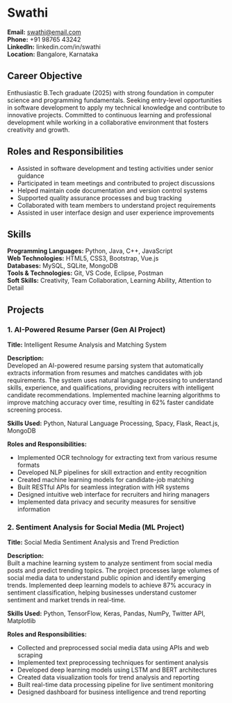 # Swathi
**Email:** swathi@email.com  
**Phone:** +91 98765 43242  
**LinkedIn:** linkedin.com/in/swathi  
**Location:** Bangalore, Karnataka  

## Career Objective
Enthusiastic B.Tech graduate (2025) with strong foundation in computer science and programming fundamentals. Seeking entry-level opportunities in software development to apply my technical knowledge and contribute to innovative projects. Committed to continuous learning and professional development while working in a collaborative environment that fosters creativity and growth.

## Roles and Responsibilities
- Assisted in software development and testing activities under senior guidance
- Participated in team meetings and contributed to project discussions
- Helped maintain code documentation and version control systems
- Supported quality assurance processes and bug tracking
- Collaborated with team members to understand project requirements
- Assisted in user interface design and user experience improvements

## Skills
**Programming Languages:** Python, Java, C++, JavaScript  
**Web Technologies:** HTML5, CSS3, Bootstrap, Vue.js  
**Databases:** MySQL, SQLite, MongoDB  
**Tools & Technologies:** Git, VS Code, Eclipse, Postman  
**Soft Skills:** Creativity, Team Collaboration, Learning Ability, Attention to Detail  

## Projects

### 1. AI-Powered Resume Parser (Gen AI Project)
**Title:** Intelligent Resume Analysis and Matching System

**Description:**  
Developed an AI-powered resume parsing system that automatically extracts information from resumes and matches candidates with job requirements. The system uses natural language processing to understand skills, experience, and qualifications, providing recruiters with intelligent candidate recommendations. Implemented machine learning algorithms to improve matching accuracy over time, resulting in 62% faster candidate screening process.

**Skills Used:** Python, Natural Language Processing, Spacy, Flask, React.js, MongoDB

**Roles and Responsibilities:**
- Implemented OCR technology for extracting text from various resume formats
- Developed NLP pipelines for skill extraction and entity recognition
- Created machine learning models for candidate-job matching
- Built RESTful APIs for seamless integration with HR systems
- Designed intuitive web interface for recruiters and hiring managers
- Implemented data privacy and security measures for sensitive information

### 2. Sentiment Analysis for Social Media (ML Project)
**Title:** Social Media Sentiment Analysis and Trend Prediction

**Description:**  
Built a machine learning system to analyze sentiment from social media posts and predict trending topics. The project processes large volumes of social media data to understand public opinion and identify emerging trends. Implemented deep learning models to achieve 87% accuracy in sentiment classification, helping businesses understand customer sentiment and market trends in real-time.

**Skills Used:** Python, TensorFlow, Keras, Pandas, NumPy, Twitter API, Matplotlib

**Roles and Responsibilities:**
- Collected and preprocessed social media data using APIs and web scraping
- Implemented text preprocessing techniques for sentiment analysis
- Developed deep learning models using LSTM and BERT architectures
- Created data visualization tools for trend analysis and reporting
- Built real-time data processing pipeline for live sentiment monitoring
- Designed dashboard for business intelligence and trend reporting
